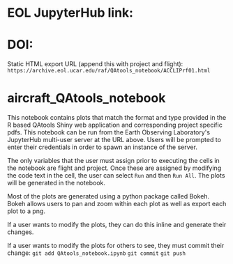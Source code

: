 # EOL JupyterHub link:

# DOI: 

Static HTML export URL (append this with project and flight):
`https://archive.eol.ucar.edu/raf/QAtools_notebook/ACCLIPrf01.html`

# aircraft_QAtools_notebook

This notebook contains plots that match the format and type provided in the R based QAtools Shiny web application and corresponding project specific pdfs. This notebook can be run from the Earth Observing Laboratory's JupyterHub multi-user server at the URL above. Users will be prompted to enter their credentials in order to spawn an instance of the server. 

The only variables that the user must assign prior to executing the cells in the notebook are flight and project. Once these are assigned by modifying the code text in the cell, the user can select `Run` and then `Run All`. The plots will be generated in the notebook. 

Most of the plots are generated using a python package called Bokeh. Bokeh allows users to pan and zoom within each plot as well as export each plot to a png. 

If a user wants to modify the plots, they can do this inline and generate their changes. 

If a user wants to modify the plots for others to see, they must commit their change:
`git add QAtools_notebook.ipynb`
`git commit`
`git push`
